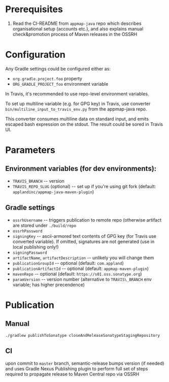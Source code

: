 ﻿# Prerequisites

1. Read the CI-README from `appmap-java` repo which describes organisational setup 
(accounts etc.), and also explains manual check&promotion process of Maven releases in the OSSRH

# Configuration

Any Gradle settings could be configured either as:
* `org.gradle.project.foo` property
* `ORG_GRADLE_PROJECT_foo` environment variable

In Travis, it's recommended to use repo-level environment variables.

To set up multiline variable (e.g. for GPG key) in Travis, 
use converter `bin/multiline_input_to_travis_env.py` from the appmap-java repo.

This converter consumes multiline data on standard input, and emits escaped 
bash expression on the stdout. The result could be sored in Travis UI.

# Parameters

## Environment variables (for dev environments):

* `TRAVIS_BRANCH` -- version
* `TRAVIS_REPO_SLUG` (optional) -- set up if you're using git fork (default: `applandinc/appmap-java-maven-plugin`)

## Gradle settings

* `ossrhUsername` -- triggers publication to remote repo (otherwise artifact are stored under `./build/repo`
* `ossrhPassword` 
* `signingKey` -- ascii-armored text contents of GPG key (for Travis use converted variable). If omitted, signatures are not generated (use in local publishing only!)
* `signingPassword`
* `artifactName`, `artifactDescription` -- unlikely you will change them
* `publicationGroupId` -- optional (default: `com.appland`)
* `publicationArtifactId` -- optional (default: `appmap-maven-plugin`)
* `mavenRepo` -- optional (default: `https://s01.oss.sonatype.org`)
* `paramVersion` -- version number (alternative to `TRAVIS\_BRANCH` env variable; has higher precendence)

# Publication

## Manual

`./gradlew publishToSonatype closeAndReleaseSonatypeStagingRepository`

## CI

upon commit to `master` branch, semantic-release bumps version (if needed) 
and uses Gradle Nexus Publishing plugin to perform full set of steps 
required to propagate release to Maven Central repo via OSSRH
